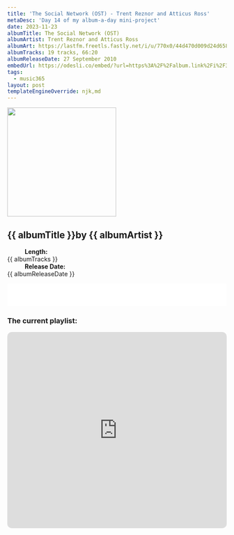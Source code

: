 ```yaml
---
title: 'The Social Network (OST) - Trent Reznor and Atticus Ross'
metaDesc: 'Day 14 of my album-a-day mini-project'
date: 2023-11-23
albumTitle: The Social Network (OST)
albumArtist: Trent Reznor and Atticus Ross
albumArt: https://lastfm.freetls.fastly.net/i/u/770x0/44d470d009d24d658d0d2b2bcaa2bcd2.jpg#44d470d009d24d658d0d2b2bcaa2bcd2
albumTracks: 19 tracks, 66:20
albumReleaseDate: 27 September 2010
embedUrl: https://odesli.co/embed/?url=https%3A%2F%2Falbum.link%2Fi%2F395740920&theme=light
tags:
  - music365
layout: post
templateEngineOverride: njk,md
---
```


<aside class="album-profile" style="--shadow: rgb(19,20,15)">
  <div class="album-profile__image">
    <img width="250" height="250" crossorigin="anonymous" src="{{ albumArt }}"/>
  </div>
  <div class="aside__content">
    <h1><strong>{{ albumTitle }}</strong>by {{ albumArtist }}</h1>
    <dl>
      <div>
        <dd><strong>Length:</strong></dd>
        <dt>{{ albumTracks }}</dt>
      </div>
      <div>
        <dd><strong>Release Date:</strong></dd>
        <dt>{{ albumReleaseDate }}</dt>
      </div>
    </dl>
    <div class="color-grid" style="--opacity: 1;">
      <div class="color-grid__container">
					<span class="color color--1" style="--firstColor: rgb(19,20,15);"></span>
					<span class="color color--2" style="--secondaryColor: rgb(192,148,121)"></span>
					<span class="color color--3" style="--thirdColor: rgb(132,132,132);"></span>
      </div>
    </div>
  </div>
</aside>

<iframe width="100%" height="52" src={{ embedUrl }} frameborder="0" allowfullscreen sandbox="allow-same-origin allow-scripts allow-presentation allow-popups allow-popups-to-escape-sandbox" allow="clipboard-read; clipboard-write"></iframe>

### The current playlist:

<iframe allow="autoplay *; encrypted-media *; fullscreen *; clipboard-write" frameborder="0" height="450" style="width:100%;max-width:660px;overflow:hidden;border-radius:10px;" sandbox="allow-forms allow-popups allow-same-origin allow-scripts allow-storage-access-by-user-activation allow-top-navigation-by-user-activation" src="https://embed.music.apple.com/gb/playlist/music365/pl.u-AkAmEd9ix4MAZYJ"></iframe>
